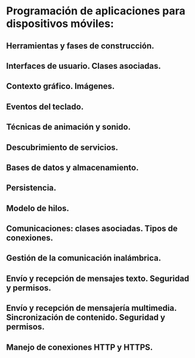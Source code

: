# Programación de aplicaciones para dispositivos móviles:

## Herramientas y fases de construcción.


## Interfaces de usuario. Clases asociadas.

## Contexto gráfico. Imágenes.


## Eventos del teclado.


## Técnicas de animación y sonido.


## Descubrimiento de servicios.


## Bases de datos y almacenamiento.

## Persistencia.


## Modelo de hilos.


## Comunicaciones: clases asociadas. Tipos de conexiones.


## Gestión de la comunicación inalámbrica.


## Envío y recepción de mensajes texto. Seguridad y permisos.


## Envío y recepción de mensajería multimedia. Sincronización de contenido. Seguridad y permisos.


## Manejo de conexiones HTTP y HTTPS.
